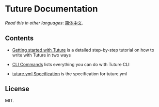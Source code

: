# Tuture Documentation

_Read this in other languages_: [简体中文](README.zh-CN.md).

## Contents

- [Getting started with Tuture](getting-started.zh-CN.md) is a detailed step-by-step tutorial on how to write with Tuture in two ways

- [CLI Commands](cli-commands.md) lists everything you can do with Tuture CLI

- [tuture.yml Specification](tuture-yml-spec.md) is the specification for tuture.yml

## License

MIT.
